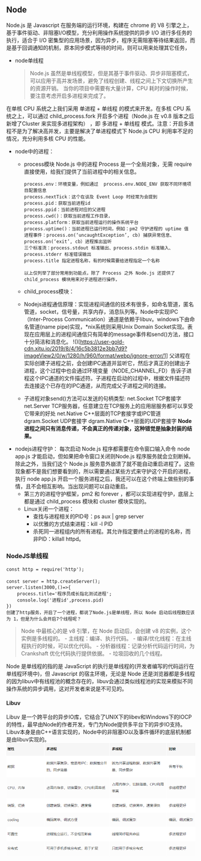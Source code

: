 ## Node
Node.js 是 Javascript 在服务端的运行环境，构建在 chrome 的 V8 引擎之上，基于事件驱动、非阻塞I/O模型，充分利用操作系统提供的异步 I/O 进行多任务的执行，适合于 I/O 密集型的应用场景，因为异步，程序无需阻塞等待结果返回，而是基于回调通知的机制，原本同步模式等待的时间，则可以用来处理其它任务，

- node单线程
  >Node.js 虽然是单线程模型，但是其基于事件驱动、异步非阻塞模式，可以应用于高并发场景，避免了线程创建、线程之间上下文切换所产生的资源开销。
  当你的项目中需要有大量计算，CPU 耗时的操作时候，要注意考虑开启多进程来完成了。

在单核 CPU 系统之上我们采用 单进程 + 单线程 的模式来开发。在多核 CPU 系统之上，可以通过 child_process.fork 开启多个进程（Node.js 在 v0.8 版本之后新增了Cluster 来实现多进程架构） ，即 多进程 + 单线程 模式。注意：开启多进程不是为了解决高并发，主要是解决了单进程模式下 Node.js CPU 利用率不足的情况，充分利用多核 CPU 的性能。

- node中的进程：
  - process模块
    Node.js 中的进程 Process 是一个全局对象，无需 require 直接使用，给我们提供了当前进程中的相关信息。
    ```
    process.env：环境变量，例如通过  process.env.NODE_ENV 获取不同环境项目配置信息
    process.nextTick：这个在谈及 Event Loop 时经常为会提到
    process.pid：获取当前进程id
    process.ppid：当前进程对应的父进程
    process.cwd()：获取当前进程工作目录，
    process.platform：获取当前进程运行的操作系统平台
    process.uptime()：当前进程已运行时间，例如：pm2 守护进程的 uptime 值
    进程事件：process.on(‘uncaughtException’, cb) 捕获异常信息、process.on(‘exit’, cb）进程推出监听
    三个标准流：process.stdout 标准输出、process.stdin 标准输入、process.stderr 标准错误输出
    process.title 指定进程名称，有的时候需要给进程指定一个名称

    以上仅列举了部分常用到功能点，除了 Process 之外 Node.js 还提供了 child_process 模块用来对子进程进行操作，
    ```
  - child_process模块：
   
   - Nodejs进程通信原理：实现进程间通信的技术有很多，如命名管道，匿名管道，socket，信号量，共享内存，消息队列等。Node中实现IPC（Inter-Process Communication）通道是依赖于libuv。windows下由命名管道(name pipe)实现，*nix系统则采用Unix Domain Socket实现。表现在应用层上的进程间通信只有简单的message事件和send()方法，接口十分简洁和消息化。
    !()[https://user-gold-cdn.xitu.io/2019/8/4/16c5b3812e3bb7d9?imageView2/0/w/1280/h/960/format/webp/ignore-error/1]
    父进程在实际创建子进程之前，会创建IPC通道并监听它，然后才真正的创建出子进程，这个过程中也会通过环境变量（NODE_CHANNEL_FD）告诉子进程这个IPC通道的文件描述符。子进程在启动的过程中，根据文件描述符去连接这个已存在的IPC通道，从而完成父子进程之间的连接。
    - 子进程对象send()方法可以发送的句柄类型:
    net.Socket TCP套接字
    net.Server TCP服务器，任意建立在TCP服务上的应用层服务都可以享受它带来的好处
    net.Native C++层面的TCP套接字或IPC管道
    dgram.Socket UDP套接字
    dgram.Native C++层面的UDP套接字
    **Node进程之间只有消息传递，不会真正的传递对象，这种错觉是抽象封装的结果。**
- nodejs进程守护：
  每次启动 Node.js 程序都需要在命令窗口输入命令 node app.js 才能启动，但如果把命令窗口关闭则Node.js 程序服务就会立刻断掉。除此之外，当我们这个  Node.js 服务意外崩溃了就不能自动重启进程了。这些现象都不是我们想要看到的，所以需要通过某些方式来守护这个开启的进程，执行 node app.js 开启一个服务进程之后，我还可以在这个终端上做些别的事情，且不会相互影响。当出现问题可以自动重启。
  - 第三方的进程守护框架，pm2 和 forever ，都可以实现进程守护，底层上都是通过 child_process 模块和 cluster 模块实现的。
  - Linux关闭一个进程：
    - 查找与进程相关的PID号：ps aux | grep server
    - 以优雅的方式结束进程：kill -l PID
    - 杀死同一进程组内的所有进程。其允许指定要终止的进程的名称，而非PID：killall httpd。

### NodeJS单线程
```
const http = require('http');

const server = http.createServer();
server.listen(3000,()=>{
    process.title='程序员成长指北测试进程';
    console.log('进程id',process.pid)
})
创建了http服务，开启了一个进程，都说了Node.js是单线程，所以 Node 启动后线程数应该为 1，但是为什么会开启7个线程呢？
```
>Node 中最核心的是 v8 引擎，在 Node 启动后，会创建 v8 的实例，这个实例是多线程的。
    - 主线程：编译、执行代码。
    - 编译/优化线程：在主线程执行的时候，可以优化代码。
    - 分析器线程：记录分析代码运行时间，为 Crankshaft 优化代码执行提供依据。
    - 垃圾回收的几个线程。

Node 是单线程的指的是 JavaScript 的执行是单线程的(开发者编写的代码运行在单线程环境中)，但 Javascript 的宿主环境，无论是 Node 还是浏览器都是多线程的因为libuv中有线程池的概念存在的，libuv会通过类似线程池的实现来模拟不同操作系统的异步调用，这对开发者来说是不可见的。

#### Libuv
Libuv 是一个跨平台的异步IO库，它结合了UNIX下的libev和Windows下的IOCP的特性，最早由Node的作者开发，专门为Node提供多平台下的异步IO支持。Libuv本身是由C++语言实现的，Node中的非阻塞IO以及事件循环的底层机制都是由libuv实现的。
![](images/2020-11-29-16-24-24.png)


